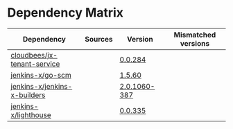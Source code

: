 # Dependency Matrix

Dependency | Sources | Version | Mismatched versions
---------- | ------- | ------- | -------------------
[cloudbees/jx-tenant-service](https://github.com/cloudbees/jx-tenant-service) |  | [0.0.284](https://github.com/cloudbees/jx-tenant-service/releases/tag/v0.0.284) | 
[jenkins-x/go-scm](https://github.com/jenkins-x/go-scm) |  | [1.5.60]() | 
[jenkins-x/jenkins-x-builders](https://github.com/jenkins-x/jenkins-x-builders) |  | [2.0.1060-387]() | 
[jenkins-x/lighthouse](https://github.com/jenkins-x/lighthouse) |  | [0.0.335]() | 
